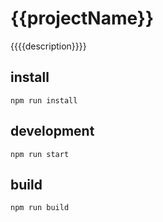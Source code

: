 # {{projectName}}

{{{{description}}}}

## install

```
npm run install
```

## development


```
npm run start
```

## build

```
npm run build
```

